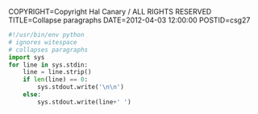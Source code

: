 COPYRIGHT=Copyright Hal Canary / ALL RIGHTS RESERVED
TITLE=Collapse paragraphs
DATE=2012-04-03 12:00:00
POSTID=csg27

```Python
#!/usr/bin/env python
# ignores witespace
# collapses paragraphs
import sys
for line in sys.stdin:
    line = line.strip()
    if len(line) == 0:
        sys.stdout.write('\n\n')
    else:
        sys.stdout.write(line+' ')
```
